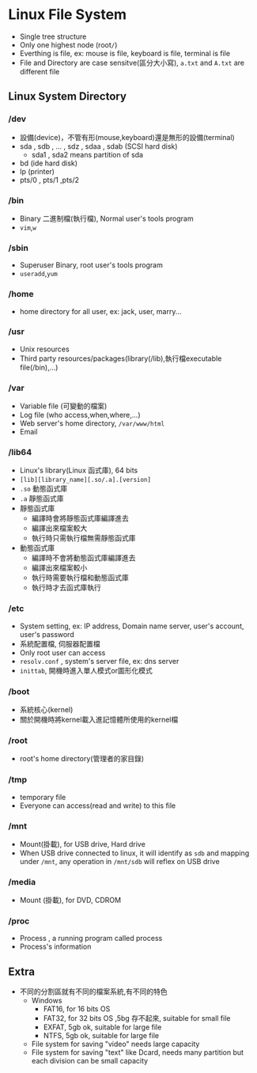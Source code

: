 # **Linux File System**
- Single tree structure 
- Only one highest node (root`/`)
- Everthing is file, ex: mouse is file, keyboard is file, terminal is file
- File and Directory are case sensitve(區分大小寫), `a.txt` and `A.txt` are different file
## **Linux System Directory**
### **/dev**
- 設備(device)，不管有形(mouse,keyboard)還是無形的設備(terminal)
- sda , sdb , ... , sdz , sdaa , sdab (SCSI hard disk)
    - sda1 , sda2 means partition of sda
- bd (ide hard disk)
- lp (printer)
- pts/0 , pts/1 ,pts/2
### **/bin**
- Binary 二進制檔(執行檔), Normal user's tools program
- `vim`,`w`
### **/sbin**
- Superuser Binary, root user's tools program
- `useradd`,`yum`
### **/home**
- home directory for all user, ex: jack, user, marry...
### **/usr**
- Unix resources
- Third party resources/packages(library(/lib),執行檔executable file(/bin),...)
### **/var**
- Variable file (可變動的檔案)
- Log file (who access,when,where,...)
- Web server's home directory, `/var/www/html`
- Email
### **/lib64**
- Linux's library(Linux 函式庫), 64 bits
- `[lib][library_name][.so/.a].[version]`
- `.so` 動態函式庫
- `.a` 靜態函式庫
- 靜態函式庫
    - 編譯時會將靜態函式庫編譯進去
	- 編譯出來檔案較大
    - 執行時只需執行檔無需靜態函式庫
- 動態函式庫
    - 編譯時不會將動態函式庫編譯進去
	- 編譯出來檔案較小
	- 執行時需要執行檔和動態函式庫
	- 執行時才去函式庫執行
### **/etc**
- System setting, ex: IP address, Domain name server, user's account, user's password
- 系統配置檔, 伺服器配置檔
- Only root user can access
- `resolv.conf` , system's server file, ex: dns server
- `inittab`, 開機時進入單人模式or圖形化模式
### **/boot**
- 系統核心(kernel)
- 關於開機時將kernel載入進記憶體所使用的kernel檔
### **/root**
- root's home directory(管理者的家目錄)
### **/tmp**
- temporary file
- Everyone can access(read and write) to this file
### **/mnt**
- Mount(掛載), for USB drive, Hard drive
- When USB drive connected to linux, it will identify as `sdb` and mapping under `/mnt`, any operation in `/mnt/sdb` will reflex on USB drive
### **/media**
- Mount (掛載), for DVD, CDROM
### **/proc**
- Process , a running program called process
- Process's information


## **Extra**
- 不同的分割區就有不同的檔案系統,有不同的特色
    - Windows
        - FAT16, for 16 bits OS
		- FAT32, for 32 bits OS ,5bg 存不起來, suitable for small file
		- EXFAT, 5gb ok, suitable for large file
        - NTFS, 5gb ok, suitable for large file
    - File system for saving "video" needs large capacity
    - File system for saving "text" like Dcard, needs many partition but each division can be small capacity
